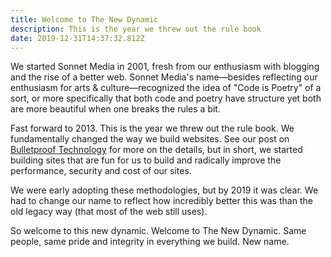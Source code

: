 ```yaml
---
title: Welcome to The New Dynamic
description: This is the year we threw out the rule book
date: 2019-12-31T14:37:32.812Z
---
```


We started Sonnet Media in 2001, fresh from our enthusiasm with blogging and the rise of a better web. Sonnet Media's name—besides reflecting our enthusiasm for arts & culture—recognized the idea of "Code is Poetry" of a sort, or more specifically that both code and poetry have structure yet both are more beautiful when one breaks the rules a bit. 

Fast forward to 2013. This is the year we threw out the rule book. We fundamentally changed the way we build websites. See our post on [Bulletproof Technology](/article/bulletproof-technology/) for more on the details, but in short, we started building sites that are fun for us to build and radically improve the performance, security and cost of our sites. 

We were early adopting these methodologies, but by 2019 it was clear. We had to change our name to reflect how incredibly better this was than the old legacy way (that most of the web still uses). 

So welcome to this new dynamic. Welcome to The New Dynamic. Same people, same pride and integrity in everything we build. New name.